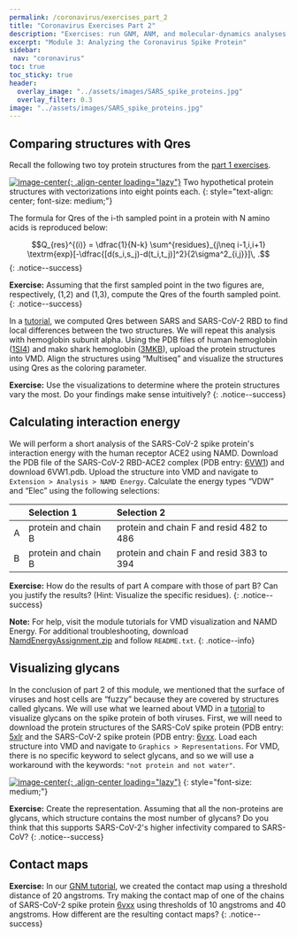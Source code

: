 ```yaml
---
permalink: /coronavirus/exercises_part_2
title: "Coronavirus Exercises Part 2"
description: "Exercises: run GNM, ANM, and molecular-dynamics analyses on spike variants, interpreting flexibility profiles and structural differences."
excerpt: "Module 3: Analyzing the Coronavirus Spike Protein"
sidebar:
 nav: "coronavirus"
toc: true
toc_sticky: true
header:
  overlay_image: "../assets/images/SARS_spike_proteins.jpg"
  overlay_filter: 0.3
image: "../assets/images/SARS_spike_proteins.jpg"
---
```


## Comparing structures with Qres

Recall the following two toy protein structures from the [part 1 exercises](exercises_part_1).

[![image-center](../assets/images/600px/rmsd_exercise.png){: .align-center loading="lazy"}](../assets/images/rmsd_exercise.png)
Two hypothetical protein structures with vectorizations into eight points each.
{: style="text-align: center; font-size: medium;"}

The formula for Qres of the i-th sampled point in a protein with N amino acids is reproduced below:

$$Q_{res}^{(i)} = \dfrac{1}{N-k} \sum^{residues}_{j\neq i-1,i,i+1} \textrm{exp}[-\dfrac{[d(s_i,s_j)-d(t_i,t_j)]^2}{2\sigma^2_{i,j}}]\, .$$
{: .notice--success}

**Exercise:**  Assuming that the first sampled point in the two figures are, respectively, (1,2) and (1,3), compute the Qres of the fourth sampled point.
{: .notice--success}

In a [tutorial](tutorial_multiseq), we computed Qres between SARS and SARS-CoV-2 RBD to find local differences between the two structures. We will repeat this analysis with hemoglobin subunit alpha. Using the PDB files of human hemoglobin ([1SI4](https://www.rcsb.org/structure/1si4)) and mako shark hemoglobin ([3MKB](https://www.rcsb.org/structure/3mkb)), upload the protein structures into VMD. Align the structures using “Multiseq” and visualize the structures using Qres as the coloring parameter.

**Exercise:**  Use the visualizations to determine where the protein structures vary the most. Do your findings make sense intuitively?
{: .notice--success}

## Calculating interaction energy

We will perform a short analysis of the SARS-CoV-2 spike protein's interaction energy with the human receptor ACE2 using NAMD. Download the PDB file of the SARS-CoV-2 RBD-ACE2 complex (PDB entry: [6VW1](https://www.rcsb.org/structure/6vw1)) and download 6VW1.pdb. Upload the structure into VMD and navigate to `Extension > Analysis > NAMD Energy`. Calculate the energy types “VDW” and “Elec” using the following selections:

|   |Selection 1|Selection 2|
|:--|:----------|:----------|
| A | protein and chain B| protein and chain F and resid 482 to 486|
| B | protein and chain B| protein and chain F and resid 383 to 394|

**Exercise:** How do the results of part A compare with those of part B? Can you justify the results? (Hint: Visualize the specific residues).
{: .notice--success}

**Note:** For help, visit the module tutorials for VMD visualization and NAMD Energy. For additional troubleshooting, download [NamdEnergyAssignment.zip](../_pages/coronavirus/files/NamdEnergyAssignment.zip) and follow `README.txt`.
{: .notice--info}

## Visualizing glycans

In the conclusion of part 2 of this module, we mentioned that the surface of viruses and host cells are “fuzzy” because they are covered by structures called glycans. We will use what we learned about VMD in a [tutorial](tutorial_multiseq) to visualize glycans on the spike protein of both viruses. First, we will need to download the protein structures of the SARS-CoV spike protein (PDB entry: <a href="https://www.rcsb.org/structure/5XLR" target="_blank">5xlr</a> and the SARS-CoV-2 spike protein (PDB entry: <a href="https://www.rcsb.org/structure/6VXX" target="_blank">6vxx</a>. Load each structure into VMD and navigate to `Graphics > Representations`. For VMD, there is no specific keyword to select glycans, and so we will use a workaround with the keywords: `"not protein and not water"`.

[![image-center](../assets/images/600px/GlycanImage1.png){: .align-center loading="lazy"}](../assets/images/GlycanImage1.png)
{: style="font-size: medium;"}

**Exercise:** Create the representation. Assuming that all the non-proteins are glycans, which structure contains the most number of glycans? Do you think that this supports SARS-CoV-2's higher infectivity compared to SARS-CoV?
{: .notice--success}

## Contact maps

**Exercise:** In our [GNM tutorial](tutorial_GNM), we created the contact map using a threshold distance of 20 angstroms. Try making the contact map of one of the chains of SARS-CoV-2 spike protein [6vxx](http://www.rcsb.org/structure/6VXX) using thresholds of 10 angstroms and 40 angstroms. How different are the resulting contact maps?
{: .notice--success}
